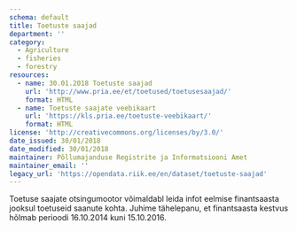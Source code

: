 ```yaml
---
schema: default
title: Toetuste saajad
department: ''
category:
  - Agriculture
  - fisheries
  - forestry
resources:
  - name: 30.01.2018 Toetuste saajad
    url: 'http://www.pria.ee/et/toetused/toetusesaajad/'
    format: HTML
  - name: Toetuste saajate veebikaart
    url: 'https://kls.pria.ee/toetuste-veebikaart/'
    format: HTML
license: 'http://creativecommons.org/licenses/by/3.0/'
date_issued: 30/01/2018
date_modified: 30/01/2018
maintainer: Põllumajanduse Registrite ja Informatsiooni Amet
maintainer_email: ''
legacy_url: 'https://opendata.riik.ee/en/dataset/toetuste-saajad'
---
```

Toetuse saajate otsingumootor võimaldabl leida infot eelmise finantsaasta jooksul toetuseid saanute kohta. Juhime tähelepanu, et finantsaasta kestvus hõlmab perioodi 16.10.2014 kuni 15.10.2016.